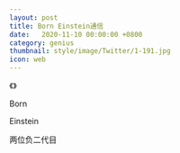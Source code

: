 ```yaml
---
layout: post
title: Born Einstein通信
date:   2020-11-10 00:00:00 +0800
category: genius
thumbnail: style/image/Twitter/1-191.jpg
icon: web
---
```






《》

Born 

Einstein 

两位负二代目
















































